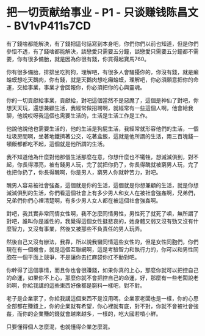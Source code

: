 # 把一切贡献给事业 - P1 - 只谈赚钱陈昌文 - BV1vP411s7CD

有了錢啥都能解決，有了錢把這句話寫到本身吧，你們你們以前也知道，但是你們參悟不透，有了錢啥都能解決，談戀愛只需要五分鐘，談戀愛只需要五分鐘都不需要，你有很多備胎，就是因為你很有錢，你買得起寶馬760。

你有很多備胎，排排坐吃狗狗，理解吧，有很多人會騷擾你的，你沒有錢，就是癩蛤蟆想吃天鵝肉，你有錢，就是天鵝肉想吃癩蛤蟆，理解吧，你必須願意把你的命運，交給事業，事業才會回報你，你必須把你的心與靈魂。

你的一切貢獻給事業，貢獻給，對吧這個當然不是惡魔了，這個是神仙了對吧，你想天天玩，還想兼顧生活，我經常做招聘啊，就經常有一些這個人啊，他會給我聊，他說哎呀我這個也需要生活的，生活是生活工作是工作。

他說他說他也需要生活的，他的生活是狗屁生活，我經常就形容他們的生活，一個垃圾房間啊，坐著地鐵擠著公交，吃著盒飯，這就是他所謂的生活，兩三百塊錢一頓飯都都吃不起，這個就是他所謂的生活。

我不知道他為什麼對他那個生活那麼在意，你想什麼也不犧牲，想滅滅俱到，對不起，你長得漂亮，被有錢男人玩，完了就把你扔了，你長得醜就被窮男人玩，完了也把你扔了，你長得醜啊，你是男人，窮男人你就幹苦力，對吧。

醜男人容易被社會強姦，這個就是你的生活，這個就是你想兼顧的生活，就是你想滅滅俱到的生活，你們看這個社會上有多少男人和女人在被社會強姦啊，兄弟們，兄弟們你們心裡清楚啊，有多少男人女人都在被這個社會強姦啊。

對吧，我其實非常同情女性啊，我不怎麼同情男性，男性死了就死了唄，無所謂了對吧，誰叫你是雄性的，我覺得這個女性挺悲哀的，她身體又弱又沒有勁又沒有什麼智力，又沒有事業，然後又被那些不負責任的男人玩弄。

然後自己又沒有辦法，我靠，所以說我蠻同情這些女性的，但是女性同胞們，你們現在有一個機會，就是這個互聯網啊，這是考驗智力和執行力的，你可以和男性同胞在一個平面上競爭，不是讓你去扛麻袋你扛不動對吧。

你幹得了這個事情，而且你也會很賺錢，如果你真的上心，那麼你就可以把控自己的命運，如果你不上心，那麼你就不會把控自己的命運，好，那麼有一些老闆說老師啊，你給我講的這些東西好像都是窮料一樣吧，對不對。

老子是企業家了，你給我講這個東西不是沒用嗎，企業家老闆也是一樣，你的心思全部都在賺錢上，你的企業就有希望，你心裡就有底，對不對，你就不會被社會強姦，而你的企業賺的錢就會越來越多，一樣的，吃大國若噴小鮮。

只要懂得個人怎麼混，也就懂得企業怎麼混。